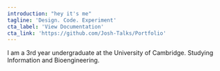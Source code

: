 ```yaml
---
introduction: "hey it's me"
tagline: 'Design. Code. Experiment'
cta_label: 'View Documentation'
cta_link: 'https://github.com/Josh-Talks/Portfolio'
---
```


I am a 3rd year undergraduate at the University of Cambridge. Studying Information and Bioengineering.

